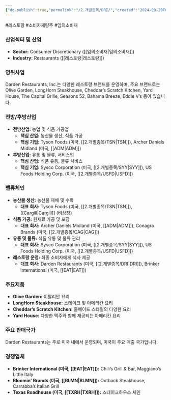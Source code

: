 ```yaml
---
{"dg-publish":true,"permalink":"/2.개별종목/DRI/","created":"2024-09-20T09:19:06.099+09:00","updated":"2025-06-03T20:05:58.790+09:00"}
---
```


#레스토랑 #소비자재량주 #임의소비재

### 산업섹터 및 산업

- **Sector:** Consumer Discretionary ([[임의소비재\|임의소비재]])
- **Industry:** Restaurants ([[레스토랑\|레스토랑]])

### 영위사업

Darden Restaurants, Inc.는 다양한 레스토랑 브랜드를 운영하며, 주요 브랜드로는 Olive Garden, LongHorn Steakhouse, Cheddar’s Scratch Kitchen, Yard House, The Capital Grille, Seasons 52, Bahama Breeze, Eddie V’s 등이 있습니다.

### 전방/후방산업

- **전방산업:** 농업 및 식품 가공업
    - **핵심 산업:** 농산물 생산, 식품 가공
    - **핵심 기업:** Tyson Foods (미국, [[2.개별종목/TSN\|TSN]]), Archer Daniels Midland (미국, [[ADM\|ADM]])
- **후방산업:** 유통 및 물류, 서비스업
    - **핵심 산업:** 식품 유통, 물류 서비스
    - **핵심 기업:** Sysco Corporation (미국, [[2.개별종목/SYY\|SYY]]), US Foods Holding Corp. (미국, [[2.개별종목/USFD\|USFD]])

### 밸류체인

- **농산물 생산:** 농산물 재배 및 수확
    - **대표 회사:** Tyson Foods (미국, [[2.개별종목/TSN\|TSN]]), [[Cargill\|Cargill]] (비상장)
- **식품 가공:** 원재료 가공 및 포장
    - **대표 회사:** Archer Daniels Midland (미국, [[ADM\|ADM]]), Conagra Brands (미국, [[2.개별종목/CAG\|CAG]])
- **유통 및 물류:** 식품 유통 및 물류 관리
    - **대표 회사:** Sysco Corporation (미국, [[2.개별종목/SYY\|SYY]]), US Foods Holding Corp. (미국, [[2.개별종목/USFD\|USFD]])
- **레스토랑 운영:** 최종 소비자에게 식사 제공
    - **대표 회사:** Darden Restaurants (미국, [[2.개별종목/DRI\|DRI]]), Brinker International (미국, [[EAT\|EAT]])

### 주요제품

- **Olive Garden:** 이탈리안 요리
- **LongHorn Steakhouse:** 스테이크 및 아메리칸 요리
- **Cheddar’s Scratch Kitchen:** 홈메이드 스타일의 다양한 요리
- **Yard House:** 다양한 맥주와 함께 제공되는 아메리칸 요리

### 주요 판매국가

Darden Restaurants는 주로 미국 내에서 운영되며, 미국이 주요 매출 국가입니다.

### 경쟁업체

- **Brinker International (미국, [[EAT\|EAT]]):** Chili’s Grill & Bar, Maggiano’s Little Italy
- **Bloomin’ Brands (미국, [[BLMN\|BLMN]]):** Outback Steakhouse, Carrabba’s Italian Grill
- **Texas Roadhouse (미국, [[TXRH\|TXRH]]):** 스테이크하우스 체인
